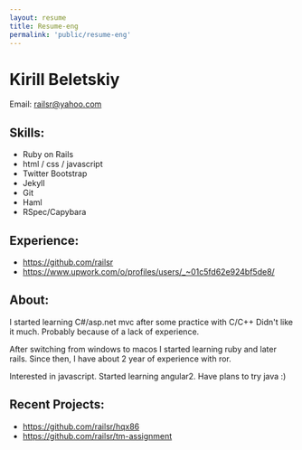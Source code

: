 ```yaml
---
layout: resume
title: Resume-eng
permalink: 'public/resume-eng'
---
```


# Kirill Beletskiy

Email: railsr@yahoo.com


## Skills:

- Ruby on Rails
- html / css / javascript
- Twitter Bootstrap
- Jekyll
- Git
- Haml
- RSpec/Capybara


## Experience:

- https://github.com/railsr
- https://www.upwork.com/o/profiles/users/_~01c5fd62e924bf5de8/


## About:

I started learning C#/asp.net mvc after some practice with C/C++
Didn't like it much. Probably because of a lack of experience.

After switching from windows to macos I started learning ruby and later rails.
Since then, I have about 2 year of experience with ror.

Interested in javascript. Started learning angular2. Have plans to try java :)

## Recent Projects:

- https://github.com/railsr/hqx86
- https://github.com/railsr/tm-assignment

